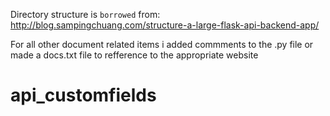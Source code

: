 Directory structure is `borrowed` from: 
http://blog.sampingchuang.com/structure-a-large-flask-api-backend-app/

For all other document related items i added commments to the .py file or made a docs.txt file to refference to the appropriate website
# api_customfields
